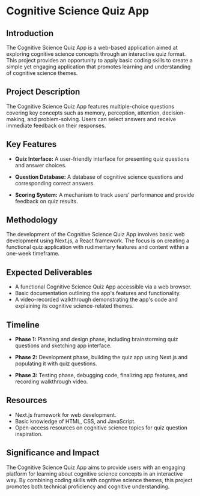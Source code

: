 # Cognitive Science Quiz App

## Introduction

The Cognitive Science Quiz App is a web-based application aimed at exploring cognitive science concepts through an interactive quiz format. This project provides an opportunity to apply basic coding skills to create a simple yet engaging application that promotes learning and understanding of cognitive science themes.

## Project Description

The Cognitive Science Quiz App features multiple-choice questions covering key concepts such as memory, perception, attention, decision-making, and problem-solving. Users can select answers and receive immediate feedback on their responses.

## Key Features

- **Quiz Interface:** A user-friendly interface for presenting quiz questions and answer choices.
  
- **Question Database:** A database of cognitive science questions and corresponding correct answers.
  
- **Scoring System:** A mechanism to track users' performance and provide feedback on quiz results.

## Methodology

The development of the Cognitive Science Quiz App involves basic web development using Next.js, a React framework. The focus is on creating a functional quiz application with rudimentary features and content within a one-week timeframe.

## Expected Deliverables

- A functional Cognitive Science Quiz App accessible via a web browser.
- Basic documentation outlining the app's features and functionality.
- A video-recorded walkthrough demonstrating the app's code and explaining its cognitive science-related themes.

## Timeline

- **Phase 1:** Planning and design phase, including brainstorming quiz questions and sketching app interface.
  
- **Phase 2:** Development phase, building the quiz app using Next.js and populating it with quiz questions.
  
- **Phase 3:** Testing phase, debugging code, finalizing app features, and recording walkthrough video.

## Resources

- Next.js framework for web development.
- Basic knowledge of HTML, CSS, and JavaScript.
- Open-access resources on cognitive science topics for quiz question inspiration.

## Significance and Impact

The Cognitive Science Quiz App aims to provide users with an engaging platform for learning about cognitive science concepts in an interactive way. By combining coding skills with cognitive science themes, this project promotes both technical proficiency and cognitive understanding.